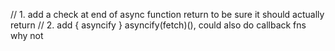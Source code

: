 // 1. add a check at end of async function return to be sure it should actually return
// 2. add { asyncify } asyncify(fetch)(), could also do callback fns why not
